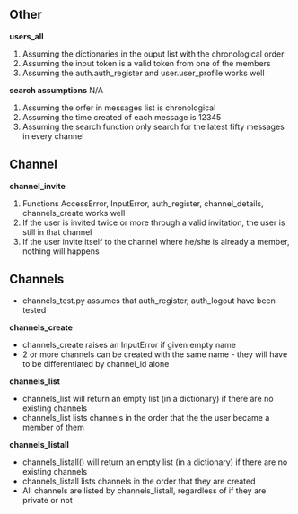 
## **Other**
**users_all**
1. Assuming the dictionaries in the ouput list with the chronological order
2. Assuming the input token is a valid token from one of the members
3. Assuming the auth.auth_register and user.user_profile works well
    
**search assumptions**
N/A

 1. Assuming the orfer in messages list is chronological
 2. Assuming the time created of each message is 12345
 3. Assuming the search function only search for the latest fifty messages in every channel

## **Channel**
**channel_invite**
 1. Functions AccessError, InputError, auth_register, channel_details, channels_create works well
 2. If the user is invited twice or more through a valid invitation, the user is still in that channel
 3. If the user invite itself to the channel where he/she is already a member, nothing will happens



## **Channels**
- channels_test.py assumes that auth_register, auth_logout have been tested
  
**channels_create**
- channels_create raises an InputError if given empty name
- 2 or more channels can be created with the same name - they will have to be differentiated by channel_id alone
  
**channels_list**
- channels_list will return an empty list (in a dictionary) if there are no existing channels
- channels_list lists channels in the order that the the user became a member of them

**channels_listall**
- channels_listall() will return an empty list (in a dictionary) if there are no existing channels
- channels_listall lists channels in the order that they are created
- All channels are listed by channels_listall, regardless of if they are private or not

